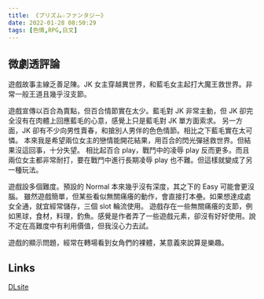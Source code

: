```yaml
---
title: 《プリズム☆ファンタジー》
date: 2022-01-28 08:50:29
tags: [色情,RPG,日文]
---
```

## 微劇透評論

遊戲故事主線乏善足陳。JK 女主穿越異世界，和藍毛女主起打大魔王救世界。非常一般王道且幾乎沒支節。

遊戲宣傳以百合為賣點，但百合情節實在太少。藍毛對 JK 非常主動，但 JK 卻完全沒有在肉體上回應藍毛的心意，感覺上只是藍毛對 JK 單方面索求。
另一方面，JK 卻有不少向男性賣春，和搶別人男伴的色色情節。相比之下藍毛實在太可憐。
本來我是希望兩位女主的戀情能開花結果，用百合的閃光彈拯救世界。但結果沒這回事，十分失望。
相比起百合 play，戰鬥中的凌辱 play 反而更多。而且兩位女主都非常耐打，要在戰鬥中進行長期凌辱 play 也不難。但這樣就變成了另一種玩法。

遊戲設多個難度。預設的 Normal 本來幾乎沒有深度，其之下的 Easy 可能會更沒腦。
雖然遊戲簡單，但某些看似無關痛癢的動作，會直接打本壘。如果想達成處女全通，就宜經常儲存，三個 slot 輪流使用。
遊戲存在一些無關痛癢的支節，例如黑球，食材，料理，釣魚。感覺是作者弄了一些遊戲元素，卻沒有好好使用。說不定在高難度中有利用價值，但我沒心力去試。

遊戲的顯示問題，經常在轉場看到女角們的裸體，某意義來說算是樂趣。

## Links

[DLsite](https://www.dlsite.com/maniax/work/=/product_id/RJ310856.html)
